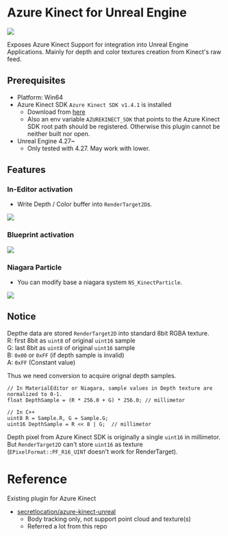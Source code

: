 # Azure Kinect for Unreal Engine

![](./Docs/kinect.png)

Exposes Azure Kinect Support for integration into Unreal Engine Applications.
Mainly for depth and color textures creation from Kinect's raw feed.

## Prerequisites

* Platform: Win64
* Azure Kinect SDK `Azure Kinect SDK v1.4.1` is installed
    * Download from [here](https://github.com/microsoft/Azure-Kinect-Sensor-SDK/blob/develop/docs/usage.md)
    * Also an env variable `AZUREKINECT_SDK` that points to the Azure Kinect SDK root path should be registered. Otherwise this plugin cannot be neither built nor open. 
* Unreal Engine 4.27~
    * Only tested with 4.27. May work with lower.

## Features

### In-Editor activation

* Write Depth / Color buffer into `RenderTarget2D`s. 

![](./Docs/in-editor.gif)

### Blueprint activation

![](./Docs/bp.png)

### Niagara Particle

* You can modify base a niagara system `NS_KinectParticle`.

![](./Docs/animation.gif)

## Notice

Depthe data are stored `RenderTarget2D` into standard 8bit RGBA texture.  
R: first 8bit as `uint8` of original `uint16` sample  
G: last 8bit as `uint8` of original `uint16` sample  
B: `0x00` or `0xFF` (if depth sample is invalid)  
A: `0xFF` (Constant value)

Thus we need conversion to acquire orignal depth samples.
```
// In MaterialEditor or Niagara, sample values in Depth texture are normalized to 0-1.
float DepthSample = (R * 256.0 + G) * 256.0; // millimetor
```

```
// In C++
uint8 R = Sample.R, G = Sample.G;
uint16 DepthSample = R << 8 | G;  // millimetor
```

Depth pixel from Azure Kinect SDK is originally a single `uint16` in millimetor. But `RenderTarget2D` can't store `uint16` as texture (`EPixelFormat::PF_R16_UINT` doesn't work for RenderTarget). 


# Reference

Existing plugin for Azure Kinect
* [secretlocation/azure-kinect-unreal](https://github.com/secretlocation/azure-kinect-unreal/)
    * Body tracking only, not support point cloud and texture(s)
    * Referred a lot from this repo
